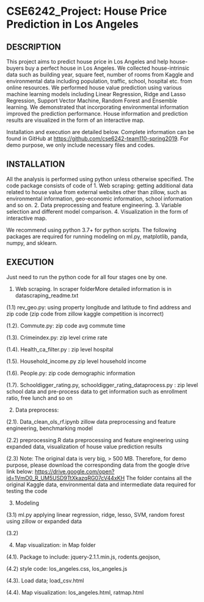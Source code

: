 # CSE6242_Project: House Price Prediction in Los Angeles

## DESCRIPTION
This project aims to predict house price in Los Angeles and help house-buyers buy a perfect house in Los Angeles. We collected house-intrinsic data such as building year, square feet, number of rooms from Kaggle and environmental data including population, traffic, school, hospital etc. from online resources. We performed house value prediction using various machine learning models including Linear Regression, Ridge and Lasso Regression, Support Vector Machine, Random Forest and Ensemble learning. We demonstrated that incorporating environmental information improved the prediction performance. House information and prediction results are visualized in the form of an interactive map.

Installation and execution are detailed below. Complete information can be found in GitHub at https://github.com/cse6242-team110-spring2019. For demo purpose, we only include necessary files and codes.

## INSTALLATION
All the analysis is performed using python unless otherwise specified. The code package consists of code of 1. Web scraping: getting additional data related to house value from external websites other than zillow, such as environmental information, geo-economic information, school information and so on. 2. Data preprocessing and feature engineering. 3. Variable selection and different model comparison. 4. Visualization in the form of interactive map. 

We recommend using python 3.7+ for python scripts. The following packages are required for running modeling on ml.py, matplotlib, panda, numpy, and sklearn.

## EXECUTION
Just need to run the python code for all four stages one by one.
1. Web scraping. In scraper folderMore detailed information is in datascraping_readme.txt

(1.1) rev_geo.py: using property longitude and latitude to find address and zip code (zip code from zillow kaggle competition is incorrect)

(1.2). Commute.py: zip code avg commute time

(1.3). Crimeindex.py: zip level crime rate 

(1.4). Health_ca_filter.py : zip level hospital 

(1.5). Household_income.py zip level household income

(1.6). People.py: zip code demographic information

(1.7). Schooldigger_rating.py, schooldigger_rating_dataprocess.py : zip level school data and pre-process data to get information such as  enrollment ratio, free lunch and so on

2. Data preprocess:

(2.1). Data_clean_ols_rf.ipynb zillow data preprocessing and feature engineering, benchmarking model

(2.2) preprocessing.R data preprocessing and feature engineering using expanded data, visualization of house value prediction results

(2.3) Note: The original data is very big, > 500 MB. Therefore, for demo purpose, please download the corresponding data from the google drive link below:
https://drive.google.com/open?id=1VmO0_R_UM5USD9TtXkazqRG07cV44xKH
The folder contains all the original Kaggle data, environmental data and intermediate data required for testing the code

3. Modeling

(3.1) ml.py applying linear regression, ridge, lesso, SVM, random forest using zillow or expanded data

(3.2)

4. Map visualization: in Map folder

(4.1). Package to include: jquery-2.1.1.min.js, rodents.geojson, 

(4.2) style code: los_angeles.css, los_angeles.js

(4.3). Load data; load_csv.html

(4.4). Map visualization: los_angeles.html, ratmap.html




        

